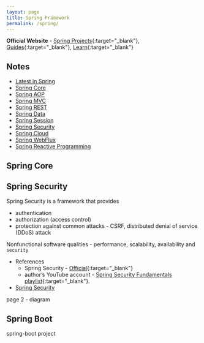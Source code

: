 ```yaml
---
layout: page
title: Spring Framework
permalink: /spring/
---
```


**Official Website** - [Spring Projects](https://spring.io/projects){:target="\_blank"}, [Guides](https://spring.io/guides){:target="\_blank"}, [Learn](https://spring.io/learn){:target="\_blank"}

## Notes

- [Latest in Spring](latest)
- [Spring Core](core)
- [Spring AOP](aop)
- [Spring MVC](mvc)
- [Spring REST](rest)
- [Spring Data](data)
- [Spring Session](session)
- [Spring Security](security)
- [Spring Cloud](cloud)
- [Spring WebFlux](webflux)
- [Spring Reactive Programming](reactive)

## Spring Core

## Spring Security

Spring Security is a framework that provides
- authentication
- authorization (access control)
- protection against common attacks - CSRF, distributed denial of service (DDoS) attack

Nonfunctional software qualities - performance, scalability, availability and `security`  

- References
  - Spring Security - [Official](http://mng.bz/7Gz7){:target="_blank"}
  - author’s YouTube account - [Spring Security Fundamentals playlist](http://mng.bz/mN4W){:target="_blank"}.
- [Spring Security](security)

page 2 - diagram


## Spring Boot

spring-boot project

